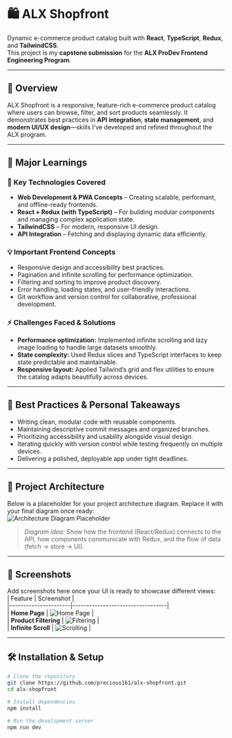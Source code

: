 # 🛍️ ALX Shopfront

Dynamic e-commerce product catalog built with **React**, **TypeScript**, **Redux**, and **TailwindCSS**.  
This project is my **capstone submission** for the **ALX ProDev Frontend Engineering Program**.

---

## 📖 Overview  
ALX Shopfront is a responsive, feature-rich e-commerce product catalog where users can browse, filter, and sort products seamlessly. It demonstrates best practices in **API integration**, **state management**, and **modern UI/UX design**—skills I’ve developed and refined throughout the ALX program.

---

## 🚀 Major Learnings  
### 🔑 Key Technologies Covered  
- **Web Development & PWA Concepts** – Creating scalable, performant, and offline-ready frontends.  
- **React + Redux (with TypeScript)** – For building modular components and managing complex application state.  
- **TailwindCSS** – For modern, responsive UI design.  
- **API Integration** – Fetching and displaying dynamic data efficiently.

### 💡 Important Frontend Concepts  
- Responsive design and accessibility best practices.  
- Pagination and infinite scrolling for performance optimization.  
- Filtering and sorting to improve product discovery.  
- Error handling, loading states, and user-friendly interactions.  
- Git workflow and version control for collaborative, professional development.

### ⚡ Challenges Faced & Solutions  
- **Performance optimization:** Implemented infinite scrolling and lazy image loading to handle large datasets smoothly.  
- **State complexity:** Used Redux slices and TypeScript interfaces to keep state predictable and maintainable.  
- **Responsive layout:** Applied Tailwind’s grid and flex utilities to ensure the catalog adapts beautifully across devices.  

---

## 🌟 Best Practices & Personal Takeaways  
- Writing clean, modular code with reusable components.  
- Maintaining descriptive commit messages and organized branches.  
- Prioritizing accessibility and usability alongside visual design.  
- Iterating quickly with version control while testing frequently on multiple devices.  
- Delivering a polished, deployable app under tight deadlines.

---

## 🧩 Project Architecture  
Below is a placeholder for your project architecture diagram. Replace it with your final diagram once ready:  
![Architecture Diagram Placeholder](./docs/architecture-diagram.png)  
> *Diagram idea:* Show how the frontend (React/Redux) connects to the API, how components communicate with Redux, and the flow of data (fetch → store → UI).

---

## 📸 Screenshots  
Add screenshots here once your UI is ready to showcase different views:  
| Feature              | Screenshot                        |  
|----------------------|----------------------------------|  
| **Home Page**        | ![Home Page](./docs/home.png)     |  
| **Product Filtering** | ![Filtering](./docs/filter.png)  |  
| **Infinite Scroll**   | ![Scrolling](./docs/scroll.png)  |  

---

## 🛠️ Installation & Setup  
```bash
# Clone the repository
git clone https://github.com/precious161/alx-shopfront.git
cd alx-shopfront

# Install dependencies
npm install

# Run the development server
npm run dev
